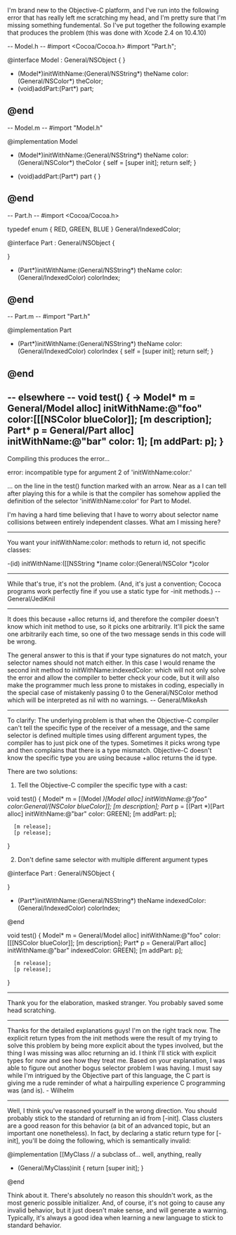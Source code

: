 

I'm brand new to the Objective-C platform, and I've run into the following error that has really left me scratching my head, and I'm pretty sure that I'm missing something fundemental.  So I've put together the following example that produces the problem (this was done with Xcode 2.4 on 10.4.10)

    
-- Model.h --
#import <Cocoa/Cocoa.h>
#import "Part.h";

@interface Model : General/NSObject {
}

- (Model*)initWithName:(General/NSString*) theName color:(General/NSColor*) theColor;
- (void)addPart:(Part*) part;

@end
---

-- Model.m --
#import "Model.h"

@implementation Model
- (Model*)initWithName:(General/NSString*) theName color:(General/NSColor*) theColor {
    self = [super init];
    return self;
}

- (void)addPart:(Part*) part {
}

@end
---

-- Part.h --
#import <Cocoa/Cocoa.h>

typedef enum { RED, GREEN, BLUE } General/IndexedColor;

@interface Part : General/NSObject {

}

- (Part*)initWithName:(General/NSString*) theName color:(General/IndexedColor) colorIndex;

@end
---

-- Part.m --
#import "Part.h"

@implementation Part

- (Part*)initWithName:(General/NSString*) theName color:(General/IndexedColor) colorIndex {
    self = [super init];
    return self;
}

@end
---

-- elsewhere --
  void test() {
->    Model* m = General/Model alloc] initWithName:@"foo" color:[[[NSColor blueColor]];
      [m description];
      Part* p = General/Part alloc] initWithName:@"bar" color: 1];
      [m addPart: p];
  }
--


Compiling this produces the error...

error: incompatible type for argument 2 of 'initWithName:color:'

... on the line in the test() function marked with an arrow.  Near as a I can tell after playing this for a while is that the compiler has somehow applied the definition of the selector 'initWithName:color' for Part to Model.

I'm having a hard time believing that I have to worry about selector name collisions between entirely independent classes.  What am I missing here?

----

You want your initWithName:color: methods to return id, not specific classes:
    
-(id) initWithName:([[NSString *)name color:(General/NSColor *)color


----
While that's true, it's not the problem. (And, it's just a convention; Cococa programs work perfectly fine if you use a static type for     -init methods.)  --General/JediKnil

----
It does this because     +alloc returns id, and therefore the compiler doesn't know which init method to use, so it picks one arbitrarily. It'll pick the same one arbitrarily each time, so one of the two message sends in this code will be wrong.

The general answer to this is that if your type signatures do not match, your selector names should not match either. In this case I would rename the second init method to     initWithName:indexedColor: which will not only solve the error and allow the compiler to better check your code, but it will also make the programmer much less prone to mistakes in coding, especially in the special case of mistakenly passing 0 to the General/NSColor method which will be interpreted as nil with no warnings. -- General/MikeAsh

----

To clarify: The underlying problem is that when the Objective-C compiler can't tell the specific type of the receiver of a message, and the same selector is defined multiple times using different argument types, the compiler has to just pick one of the types.  Sometimes it picks wrong type and then complains that there is a type mismatch.  Objective-C doesn't know the specific type you are using because +alloc returns the id type.

There are two solutions:

1) Tell the Objective-C compiler the specific type with a cast:
    
  void test() {
      Model* m = [(Model *)[Model alloc] initWithName:@"foo" color:General/[NSColor blueColor]];
      [m description];
      Part* p = [(Part *)[Part alloc] initWithName:@"bar" color: GREEN];
      [m addPart: p];

      [m release];
      [p release];
  }


2) Don't define same selector with multiple different argument types
    
@interface Part : General/NSObject {

}

- (Part*)initWithName:(General/NSString*) theName indexedColor:(General/IndexedColor) colorIndex;

@end

  void test() {
      Model* m = General/Model alloc] initWithName:@"foo" color:[[[NSColor blueColor]];
      [m description];
      Part* p = General/Part alloc] initWithName:@"bar" indexedColor: GREEN];
      [m addPart: p];

      [m release];
      [p release];
  }


----
Thank you for the elaboration, masked stranger. You probably saved some head scratching.

----

Thanks for the detailed explanations guys!  I'm on the right track now.  The explicit return types from the init methods were the result of my trying to solve this problem by being more explicit about the types involved, but the thing I was missing was alloc returning an id.  I think I'll stick with explicit types for now and see how they treat me.  Based on your explanation, I was able to figure out another bogus selector problem I was having.  I must say while I'm intrigued by the Objective part of this language, the C part is giving me a rude reminder of what a hairpulling experience C programming was (and is). - Wilhelm

----

Well, I think you've reasoned yourself in the wrong direction.  You should probably stick to the standard of returning an     id from     [-init].  Class clusters are a good reason for this behavior (a bit of an advanced topic, but an important one nonetheless).  In fact, by declaring a static return type for     [-init], you'll be doing the following, which is semantically invalid:

    
@implementation [[MyClass // a subclass of... well, anything, really

- (General/MyClass)init
{
  return [super init];
}

@end


Think about it.  There's absolutely no reason this shouldn't work, as the most generic possible initializer.  And, of course, it's not going to cause any invalid behavior, but it just doesn't make sense, and will generate a warning.  Typically, it's always a good idea when learning a new language to stick to standard behavior.